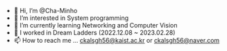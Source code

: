 - 👋 Hi, I’m @Cha-Minho
- 👀 I’m interested in System programming
- 🌱 I’m currently learning Networking and Computer Vision
- 💞️ I worked in Dream Ladders (2022.12.08 ~ 2023.02.28)
- 📫 How to reach me ... ckalsgh56@kaist.ac.kr or ckalsgh56@naver.com

<!---
Cha-Minho/Cha-Minho is a ✨ special ✨ repository because its `README.md` (this file) appears on your GitHub profile.
You can click the Preview link to take a look at your changes.
--->
